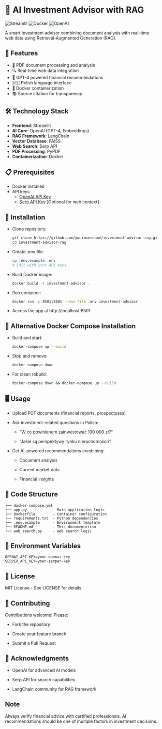# 💼 AI Investment Advisor with RAG

![Streamlit](https://img.shields.io/badge/Streamlit-FF4B4B?style=for-the-badge&logo=Streamlit&logoColor=white)
![Docker](https://img.shields.io/badge/Docker-2496ED?style=for-the-badge&logo=docker&logoColor=white)
![OpenAI](https://img.shields.io/badge/OpenAI-412991?style=for-the-badge&logo=openai&logoColor=white)

A smart investment advisor combining document analysis with real-time web data using Retrieval-Augmented Generation (RAG).

## 🌟 Features

- 📄 PDF document processing and analysis
- 🔍 Real-time web data integration
- 🧠 GPT-4 powered financial recommendations
- 🇵🇱 Polish language interface
- 🐳 Docker containerization
- 📚 Source citation for transparency

## 🛠️ Technology Stack

- **Frontend**: Streamlit
- **AI Core**: OpenAI (GPT-4, Embeddings)
- **RAG Framework**: LangChain
- **Vector Database**: FAISS
- **Web Search**: Serp API
- **PDF Processing**: PyPDF
- **Containerization**: Docker

## 📋 Prerequisites

- Docker installed
- API keys:
  - [OpenAI API Key](https://platform.openai.com/api-keys)
  - [Serp API Key](https://serpapi.com/) [Optional for web context]

## 🚀 Installation

- Clone repository:
    ```bash
    git clone https://github.com/yourusername/investment-advisor-rag.git
    cd investment-advisor-rag
    ```
- Create .env file:
    ```bash
    cp .env.example .env
    # Edit with your API keys
    ```
- Build Docker image:
    ```bash
    docker build -t investment-advisor .
    ```
- Run container:
    ```bash
    docker run -p 8501:8501 --env-file .env investment-advisor
    ```
- Access the app at http://localhost:8501

## 🚀 Alternative Docker Compose Installation

- Build and start:
  ```bash
  docker-compose up --build
  ```
- Stop and remove:
  ```bash
  docker-compose down
  ```
- For clean rebuild:
  ```bash
  docker-compose down && docker-compose up --build
  ```

## 🖥️ Usage
- Upload PDF documents (financial reports, prospectuses)

- Ask investment-related questions in Polish:

    - "W co powinienem zainwestować 100 000 zł?"

    - "Jakie są perspektywy rynku nieruchomości?"

- Get AI-powered recommendations combining:

    - Document analysis

    - Current market data

    - Financial insights
    
## 📂 Code Structure
  ```
  ├── docker-compose.yml
  ├── app.py            - Main application logic
  ├── Dockerfile        - Container configuration
  ├── requirements.txt  - Python dependencies
  ├── .env.example      - Environment template
  ├── README.md         - This documentation
  └── web_search.py     - web search logic
  ```
## 🔑 Environment Variables
  ```
  OPENAI_API_KEY=your-openai-key
  SERPER_API_KEY=your-serper-key
  ```
## 📄 License
MIT License - See LICENSE for details
## 🤝 Contributing
Contributions welcome! Please:

- Fork the repository

- Create your feature branch

- Submit a Pull Request
## 🙏 Acknowledgments
- OpenAI for advanced AI models

- Serp API for search capabilities

- LangChain community for RAG framework

## Note
Always verify financial advice with certified professionals. AI recommendations should be one of multiple factors in investment decisions.
